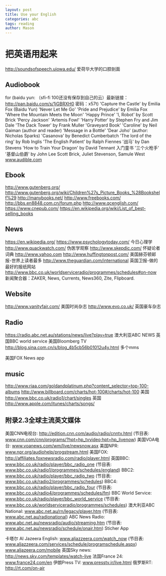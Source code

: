 ```yaml
---
layout: post
title: Use your English
categories: abc
tags: reading
author: Mason
---
```


# 把英语用起来

http://soundsofspeech.uiowa.edu/ 爱荷华大学的口腔剖面

## Audiobook

for (baidu yun: （sfi-fi 100还没有保存到自己的云）最新链接：http://pan.baidu.com/s/1jGBRXH0 密码：x57t)
'Capture the Castle' by Emilia Fox (Baidu Yun)
'Never Let Me Go' 'Pride and Prejudice' by Emilia Fox
'Where the Mountain Meets the Moon'
'Happy Prince'
'I, Robot' by Scott Brick
'Percy Jackson'
'Artemis Fowl'
'Harry Potter' by Stephen Fry and Jim Dale
'The Dack Tower' by Frank Muller
'Graveyard Book' 'Caroline' by Neil Gaiman (author and reader)
'Message in a Bottle' 'Dear Joho' (author: Nicholas Sparks)
'Casanova' by Benedict Cumberbatch
'The lord of the ring' by Rob Inglis
'The English Patient' by Ralph Fiennes
'战马' by Dan Stevens
'How to Train Your Dragon' by David Tennant 入门童书
'三个火枪手' '基督山伯爵' by John Lee
Scott Brick, Juliet Stevenson, Samule West
www.audible.com

## Ebook
http://www.gutenberg.org/
http://www.gutenberg.org/wiki/Children%27s_Picture_Books_%28Bookshelf%29
http://manybooks.net/
http://www.freebooks.com/
http://bbs.en8848.com.cn/forum.php
http://www.qcenglish.com/
https://www.cnepub.com/
https://en.wikipedia.org/wiki/List_of_best-selling_books

## News

https://en.wikipedia.org/
https://www.psychologytoday.com/ 今日心理学
http://www.quackwatch.com/ 伪医学观察
http://www.skepdic.com/ 怀疑论者词典
http://www.yahoo.com
http://www.huffingtonpost.com/ 美国赫芬顿邮报-世界上读者最多
http://www.theguardian.com/international 英国卫报-做的最好的报纸网站
http://www.bbc.co.uk/worldserviceradio/programmes/schedules#on-now
新闻聚合器：ZAKER, News, Currents, News360, Zite, Flipboard.

## Website

http://www.vanityfair.com/ 美国时尚杂志
http://www.evo.co.uk/ 英国豪车杂志

## Radio

https://radio.abc.net.au/stations/news/live?play=true 澳大利亚ABC NEWS
英国BBC world service
美国Bloomberg TV
http://blog.sina.com.cn/s/blog_4b5cb56b01012u4y.html 多个mms

美国FOX News app

## music

http://www.riaa.com/goldandplatinum.php?content_selector=top-100-albums
http://www.billboard.com/charts/hot-100#/charts/hot-100 美国
http://www.bbc.co.uk/radio1/chart/singles 英国
http://www.apple.com/itunes/charts/songs/

## 附录2.3全球主流英文媒体

美国CNN电视台: http://edition.cnn.com/audio/radio/cnntv.html (节目表: www.cnn.com/cnn/programs/?hpt=hp_tvvideo;hpt=hp_livenow)
美国VOA电台: www.voanews.com/wm/live/newsnow.asx
美国NPR: www.npr.org/audiohelp/progstream.html
美国FOX: http://affiliates.foxnewsradio.com/radio/player.html
英国BBC: www.bbc.co.uk/radio/player/bbc_radio_one (节目表: www.bbc.co.uk/radio1/programmes/schedules/england)
BBC2: www.bbc.co.uk/radio/player/bbc_radio_two (节目表: www.bbc.co.uk/radio2/programmes/schedules)
BBC4: www.bbc.co.uk/radio/player/bbc_radio_four (节目表: www.bbc.co.uk/radio4/programmes/schedules/fm)
BBC World Service: www.bbc.co.uk/radio/player/bbc_world_service (节目表: www.bbc.co.uk/worldserviceradio/programmes/schedules)
澳大利亚ABC National: www.abc.net.au/rn/legacy/player.htm (节目表: www.abc.net.au/radionational)
ABC News Radio: www.abc.net.au/newsradio/audio/streaming.htm (节目表: www.abc.net.au/newsradio/schedule/onair.htm)
Sticher App

卡塔尔 AI Jazeera English: www.aljazzeera.com/watch_now (节目表: www.aljazzeera.com/services/schedule/programschedule.aspx) www.aljazeera.com/mobile
英国Sky news: http://news.sky.com/templates/watch-live
法国France 24: www.france24.com/en
伊朗Press TV: www.presstv.ir/live.html 
俄罗斯RT: http://rt.com/on-air
